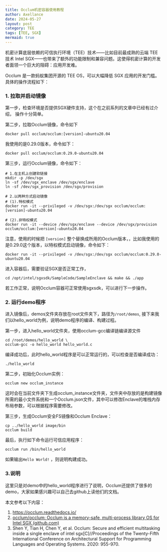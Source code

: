 ```yaml
---
title: Occlum机密容器使用教程
author: Axellance
date: 2024-05-27
layout: post
category: TEE
tags: [TEE, SGX]
mermaid: true
---
```


机密计算底层依赖的可信执行环境（TEE）技术——比如目前最成熟的云端 TEE 技术 Intel SGX——也带来了额外的功能限制和兼容问题。这使得机密计算的开发者面领一个巨大的阻碍：应用开发难。

Occlum 是一款蚂蚁集团开源的 TEE OS，可以大幅降低 SGX 应用的开发门槛。具体的操作流程如下：

### 1. 拉取并启动镜像

第一步，检查环境是否提供SGX硬件支持，这个在之前系列的文章中已经有过介绍， 操作十分简单。

第二步，拉取Occlum镜像，命令如下

```shell
docker pull occlum/occlum:[version]-ubuntu20.04
```

我使用的是0.29.0版本，命令如下：

```shell
docker pull occlum/occlum:0.29.0-ubuntu20.04
```

第三步，运行Occlum镜像，命令如下：

```shell
# 1.在主机上创建软链接
mkdir -p /dev/sgx
ln -sf /dev/sgx_enclave /dev/sgx/enclave
ln -sf /dev/sgx_provision /dev/sgx/provision

# 2.以两种方式启动镜像
# (1).特权模式
docker run -it --privileged -v /dev/sgx:/dev/sgx occlum/occlum:[version]-ubuntu20.04

# (2).非特权模式
docker run -it --device /dev/sgx/enclave --device /dev/sgx/provision occlum/occlum:[version]-ubuntu20.04
```

注意，使用的时候把 `[version]` 整个替换成所用的Occlum版本，，比如我使用的是0.29.0这个版本，以特权模式启动镜像，命令如下：

```shell
docker run -it --privileged -v /dev/sgx:/dev/sgx occlum/occlum:0.29.0-ubuntu20.04
```

进入容器后，需要验证SGX是否正常工作，

```
cd /opt/intel/sgxsdk/SampleCode/SampleEnclave && make && ./app
```

若工作正常，说明Occlum容器可正常使用sgxsdk，可以进行下一步操作。

### 2. 运行demo程序

进入镜像后，demos文件夹存放在root文件夹下，路径为`/root/demos`, 接下来我们以hello_world为例，说明demo程序的编译、构建过程。

第一步，进入hello_world文件夹，使用occlum-gcc编译链编译源文件

```shell
cd /root/demos/hello_world \
occlum-gcc -o hello_world hello_world.c
```

编译成功后，此时hello_world程序是可以正常运行的，可以检查是否编译成功：

```shell
./hello_world
```

第二步，初始化Occlum实例：

```shell
occlum new occlum_instance
```

这时会在当前文件夹下生成occlum_instance文件夹，文件夹中存放的是构建镜像所需的最小文件系统和一个Occlum.json文件，其中可以修改Enclave的堆栈内存布局参数，可以根据程序需要修改。

第三步，生成Occlum安全FS镜像和Occlum Enclave：

```shell
cp ../hello_world image/bin
occlum build
```

最后，执行如下命令运行可信应用程序：

```shell
occlum run /bin/hello_world
```

如果输出`Hello World!` ，则说明构建成功。

### 3.说明

这里只是对demo中的hello_world程序进行了说明，Occlum还提供了很多的demo，大家如果感兴趣可以自己去github上读他们的文档。

本文参考以下内容：

1. https://occlum.readthedocs.io/
2. [occlum/occlum: Occlum is a memory-safe, multi-process library OS for Intel SGX (github.com)](https://github.com/occlum/occlum)
3. Shen Y, Tian H, Chen Y, et al. Occlum: Secure and efficient multitasking inside a single enclave of intel sgx[C]//Proceedings of the Twenty-Fifth International Conference on Architectural Support for Programming Languages and Operating Systems. 2020: 955-970.
